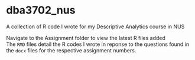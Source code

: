 # dba3702_nus
A collection of R code I wrote for my Descriptive Analytics course in NUS

Navigate to the Assignment folder to view the latest R files added
<br>
The `RMD` files detail the R codes I wrote in reponse to the questions found in the `docx` files for the respective assignment numbers.
